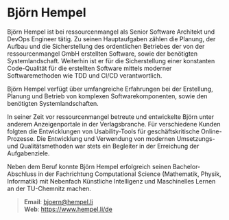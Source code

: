 # Björn Hempel

Björn Hempel ist bei ressourcenmangel als Senior Software Architekt und DevOps Engineer tätig.
Zu seinen Hauptaufgaben zählen die Planung, der Aufbau und die Sicherstellung des ordentlichen
Betriebes der von der ressourcenmangel GmbH erstellten Software, sowie der benötigten
Systemlandschaft. Weiterhin ist er für die Sicherstellung einer konstanten Code-Qualität für
die erstellten Software mittels moderner Softwaremethoden wie TDD und CI/CD verantwortlich.

Björn Hempel verfügt über umfangreiche Erfahrungen bei der Erstellung, Planung und Betrieb von
komplexen Softwarekomponenten, sowie den benötigten Systemlandschaften.

In seiner Zeit vor ressourcenmangel betreute und entwickelte Björn unter anderem Anzeigenportale
in der Verlagsbranche. Für verschiedene Kunden folgten die Entwicklungen von Usability-Tools für
geschäftskritische Online-Prozesse. Die Entwicklung und Verwendung von modernen Umsetzungs- und
Qualitätsmethoden war stets ein Begleiter in der Erreichung der Aufgabenziele.

Neben dem Beruf konnte Björn Hempel erfolgreich seinen Bachelor-Abschluss in der Fachrichtung
Computational Science (Mathematik, Physik, Informatik) mit Nebenfach Künstliche Intelligenz und
Maschinelles Lernen an der TU-Chemnitz machen.

> **Email**: bjoern@hempel.li<br>
> **Web**: https://www.hempel.li/de